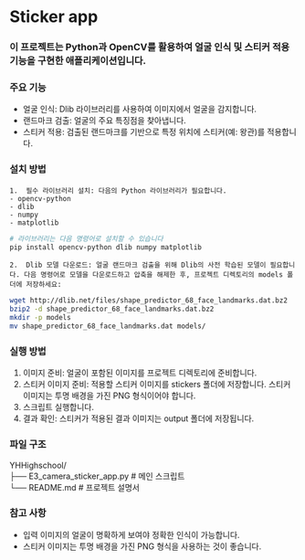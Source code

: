 # Sticker app
### 이 프로젝트는 Python과 OpenCV를 활용하여 얼굴 인식 및 스티커 적용 기능을 구현한 애플리케이션입니다.

### 주요 기능
- 얼굴 인식: Dlib 라이브러리를 사용하여 이미지에서 얼굴을 감지합니다.
- 랜드마크 검출: 얼굴의 주요 특징점을 찾아냅니다.
- 스티커 적용: 검출된 랜드마크를 기반으로 특정 위치에 스티커(예: 왕관)를 적용합니다.

### 설치 방법
	1.	필수 라이브러리 설치: 다음의 Python 라이브러리가 필요합니다.
	- opencv-python
	- dlib
	- numpy
	- matplotlib

```bash
# 라이브러리는 다음 명령어로 설치할 수 있습니다
pip install opencv-python dlib numpy matplotlib
```


	2.	Dlib 모델 다운로드: 얼굴 랜드마크 검출을 위해 Dlib의 사전 학습된 모델이 필요합니다. 다음 명령어로 모델을 다운로드하고 압축을 해제한 후, 프로젝트 디렉토리의 models 폴더에 저장하세요:

```bash
wget http://dlib.net/files/shape_predictor_68_face_landmarks.dat.bz2
bzip2 -d shape_predictor_68_face_landmarks.dat.bz2
mkdir -p models
mv shape_predictor_68_face_landmarks.dat models/
```


### 실행 방법
1.	이미지 준비: 얼굴이 포함된 이미지를 프로젝트 디렉토리에 준비합니다.
2.	스티커 이미지 준비: 적용할 스티커 이미지를 stickers 폴더에 저장합니다. 스티커 이미지는 투명 배경을 가진 PNG 형식이어야 합니다.
3.	스크립트 실행합니다.
4.	결과 확인: 스티커가 적용된 결과 이미지는 output 폴더에 저장됩니다.

### 파일 구조

YHHighschool/  
├── E3_camera_sticker_app.py   # 메인 스크립트  
└── README.md                  # 프로젝트 설명서  


### 참고 사항
- 입력 이미지의 얼굴이 명확하게 보여야 정확한 인식이 가능합니다.
- 스티커 이미지는 투명 배경을 가진 PNG 형식을 사용하는 것이 좋습니다.
